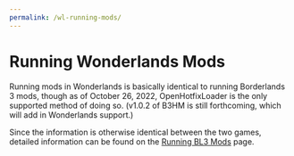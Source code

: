 ```yaml
---
permalink: /wl-running-mods/
---
```

# Running Wonderlands Mods

Running mods in Wonderlands is basically identical to running Borderlands 3
mods, though as of October 26, 2022, OpenHotfixLoader is the only supported
method of doing so.  (v1.0.2 of B3HM is still forthcoming, which will add
in Wonderlands support.)

Since the information is otherwise identical between the two games, detailed
information can be found on the [Running BL3 Mods](/bl3-running-mods) page.

